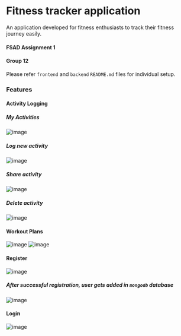 # Fitness tracker application

An application developed for fitness enthusiasts to track their fitness journey easily.

#### FSAD Assignment 1
#### Group 12

Please refer `frontend` and `backend` `README.md` files for individual setup.

### Features

#### Activity Logging

##### My Activities
![image](https://github.com/2023mt93091/fitness-tracker/assets/166995152/4f71d0da-f027-404e-9a1f-7188068f4463)

##### Log new activity
![image](https://github.com/2023mt93091/fitness-tracker/assets/166995152/a811da80-95f5-4af7-9c58-db8cbbbaa101)

##### Share activity
![image](https://github.com/2023mt93091/fitness-tracker/assets/166995152/250da74d-dc03-4476-ad4a-2dfddd70bcbf)

##### Delete activity
![image](https://github.com/2023mt93091/fitness-tracker/assets/166995152/51772105-9fd7-4999-be3f-dd3aa2af4957)

#### Workout Plans
![image](https://github.com/2023mt93091/fitness-tracker/assets/166995152/e055d3c9-4732-4205-b893-f660b917cf95)
![image](https://github.com/2023mt93091/fitness-tracker/assets/166995152/186530f3-a7db-4879-aaf4-3e869f68ce40)

#### Register
![image](https://github.com/2023mt93091/fitness-tracker/assets/166995152/e651da23-8bb5-4a4c-82a9-43309ca50754)

##### After successful registration, user gets added in `mongodb` database
![image](https://github.com/2023mt93091/fitness-tracker/assets/166995152/6ca6d05c-084e-42f7-a688-62b4e1e1c6ba)

#### Login
![image](https://github.com/2023mt93091/fitness-tracker/assets/166995152/19f51ce7-4301-4839-abf4-90a30837f7e1)
